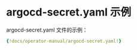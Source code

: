 <!-- TRANSLATED by md-translate -->
# argocd-secret.yaml 示例

argocd-secret.yaml 文件的示例：

```yaml
{!docs/operator-manual/argocd-secret.yaml!}
```